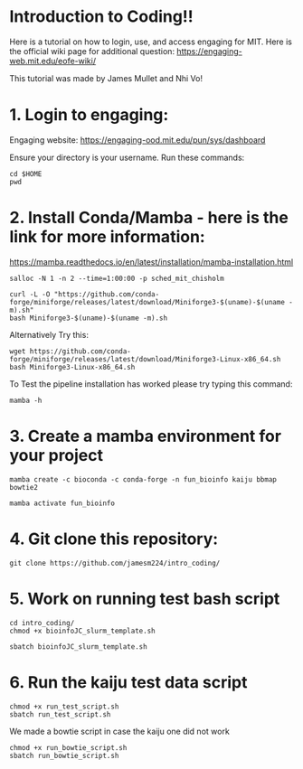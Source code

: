 # Introduction to Coding!!
Here is a tutorial on how to login, use, and access engaging for MIT. Here is the official wiki page for additional question: https://engaging-web.mit.edu/eofe-wiki/

This tutorial was made by James Mullet and Nhi Vo!

# 1. Login to engaging:

Engaging website: https://engaging-ood.mit.edu/pun/sys/dashboard

Ensure your directory is your username. Run these commands:
```
cd $HOME
pwd
```

# 2. Install Conda/Mamba - here is the link for more information: 
https://mamba.readthedocs.io/en/latest/installation/mamba-installation.html
```
salloc -N 1 -n 2 --time=1:00:00 -p sched_mit_chisholm
```

```
curl -L -O "https://github.com/conda-forge/miniforge/releases/latest/download/Miniforge3-$(uname)-$(uname -m).sh"
bash Miniforge3-$(uname)-$(uname -m).sh
```
Alternatively Try this:
```
wget https://github.com/conda-forge/miniforge/releases/latest/download/Miniforge3-Linux-x86_64.sh
bash Miniforge3-Linux-x86_64.sh
```

To Test the pipeline installation has worked please try typing this command:
```
mamba -h
```
# 3. Create a mamba environment for your project
```
mamba create -c bioconda -c conda-forge -n fun_bioinfo kaiju bbmap bowtie2

mamba activate fun_bioinfo
```

# 4. Git clone this repository:

```
git clone https://github.com/jamesm224/intro_coding/
```
# 5. Work on running test bash script
```
cd intro_coding/
chmod +x bioinfoJC_slurm_template.sh
```

```
sbatch bioinfoJC_slurm_template.sh
```

# 6. Run the kaiju test data script

```
chmod +x run_test_script.sh
sbatch run_test_script.sh
```

We made a bowtie script in case the kaiju one did not work
```
chmod +x run_bowtie_script.sh
sbatch run_bowtie_script.sh
```








